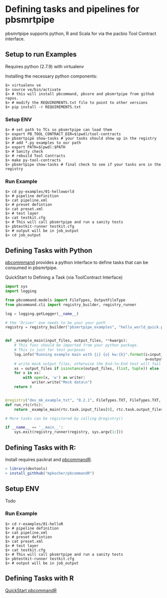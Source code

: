 # Defining tasks and pipelines for pbsmrtpipe

pbsmrtpipe supports python, R and Scala for via the pacbio Tool Contract interface.


## Setup to run Examples

Requires python (2.7.9)  with virtualenv

Installing the necessary python components:

```
$> virtualenv ve
$> source ve/bin/activate
$> # this will install pbcommand, pbcore and pbsmrtpipe from github repos. 
$> # modify the REQUIREMENTS.txt file to point to other versions
$> pip install -r REQUIREMENTS.txt

```

### Setup ENV

```
$> # set path to TCs so pbsmrtpipe can load them
$> export PB_TOOL_CONTRACT_DIR=$(pwd)/tool-contracts
$> pbsmrtpipe show-tasks # your tasks should show up in the registry
$> # add *.py examples to our path
$> export PATH=$(pwd):$PATH
$> # Sanity check
$> # rebuild Tool Contracts
$> make py-tool-contracts
$> pbsmrtpipe show-tasks # final check to see if your tasks are in the registry
```


### Run Example

```
$> cd py-examples/01-helloworld
$> # pipeline definition
$> cat pipeline.xml
$> # preset defintion 
$> cat preset.xml
$> # test layer
$> cat testkit.cfg
$> # This will call pbsmrtpipe and run a sanity tests
$> pbtestkit-runner testkit.cfg
$> # output will be in job_output
$> cd job_output
```


## Defining Tasks with Python

[pbcommmand](https://github.com/PacificBiosciences/pbcommand) provides a python interface to define tasks that can be consumed in pbsmrtpipe.


QuickStart to Defining a Task (via ToolContract Interface)
```python
import sys
import logging

from pbcommand.models import FileTypes, OutputFileType
from pbcommand.cli import registry_builder, registry_runner

log = logging.getLogger(__name__)

# the 'Driver' exe needs to be your your path
registry = registry_builder("pbsmrtpipe_examples", "hello_world_quick.py ")


def _example_main(input_files, output_files, **kwargs):
    # This func should be imported from your python package. 
    # This is just for test purposes
    log.info("Running example main with {i} {o} kw:{k}".format(i=input_files,
                                                               o=output_files, k=kwargs))
    # write mock output files, otherwise the End-to-End test will fail
    xs = output_files if isinstance(output_files, (list, tuple)) else [output_files]
    for x in xs:
        with open(x, 'w') as writer:
            writer.write("Mock data\n")
    return 0


@registry("dev_mk_example_txt", "0.2.1", FileTypes.TXT, FileTypes.TXT, nproc=1, options=dict(alpha=1234))
def run_rtc(rtc):
    return _example_main(rtc.task.input_files[0], rtc.task.output_files[0], nproc=rtc.task.nproc)

# More tasks can be registered by calling @registry()

if __name__ == '__main__':
    sys.exit(registry_runner(registry, sys.argv[1:]))

```


## Defining Tasks with R:

Install requires packrat and [pbcommandR](https://github.com/mpkocher/pbcommandR).

```r
> library(devtools)
> install_githhub("mpkocher/pbcommandR")
```

## Setup ENV

Todo


### Run Example

```
$> cd r-examples/01-helloR
$> # pipeline definition
$> cat pipeline.xml
$> # preset defintion 
$> cat preset.xml
$> # test layer
$> cat testkit.cfg
$> # This will call pbsmrtpipe and run a sanity tests
$> pbtestkit-runner testkit.cfg
$> # output will be in job_output
```

## Defining Tasks with R

[QuickStart pbcommandR](https://github.com/mpkocher/pbcommandR#quick-start)



